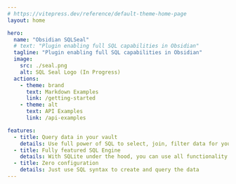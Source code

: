```yaml
---
# https://vitepress.dev/reference/default-theme-home-page
layout: home

hero:
  name: "Obsidian SQLSeal"
  # text: "Plugin enabling full SQL capabilities in Obsidian"
  tagline: "Plugin enabling full SQL capabilities in Obsidian"
  image:
    src: ./seal.png
    alt: SQL Seal Logo (In Progress)
  actions:
    - theme: brand
      text: Markdown Examples
      link: /getting-started
    - theme: alt
      text: API Examples
      link: /api-examples

features:
  - title: Query data in your vault
    details: Use full power of SQL to select, join, filter data for your liking
  - title: Fully featured SQL Engine
    details: With SQLite under the hood, you can use all functionality of the database
  - title: Zero configuration
    details: Just use SQL syntax to create and query the data
---
```


